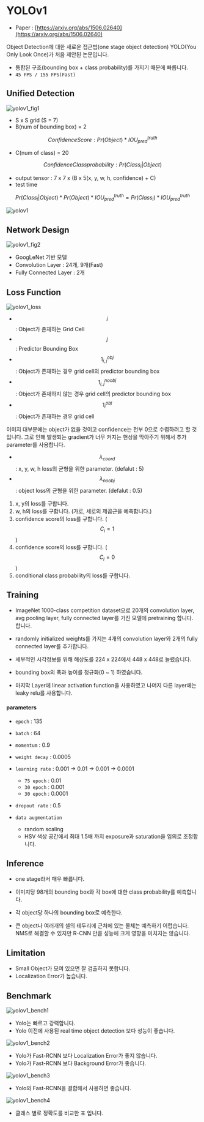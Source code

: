 # YOLOv1

- Paper : [https://arxiv.org/abs/1506.02640](https://arxiv.org/abs/1506.02640)

Object Detection에 대한 새로운 접근법(one stage object detection) YOLO(You Only Look Once)가 처음 제안된 논문입니다.

- 통합된 구조(bounding box + class probability)를 가지기 때문에 빠릅니다.
- `45 FPS / 155 FPS(Fast)`

## Unified Detection



![yolov1_fig1](/figure/paper/yolov1/yolov1_fig1.PNG)



- S x S grid (S = 7)
- B(num of bounding box) = 2

$$Confidence Score : Pr(Object) * IOU^{truth}_{pred}$$

- C(num of class) = 20

$$Confidence Class probability : Pr(Class_i | Object)$$

- output tensor : 7 x 7 x (B x 5(x, y, w, h, confidence) + C)
- test time

$$Pr(Class_i | Object) * Pr(Object) * IOU^{truth}_{pred} = Pr(Class_i) * IOU^{truth}_{pred}$$



![yolov1](/figure/paper/yolov1/yolov1.PNG)



## Network Design



![yolov1_fig2](/figure/paper/yolov1/yolov1_fig2.PNG)



- GoogLeNet 기반 모델
- Convolution Layer : 24개, 9개(Fast)
- Fully Connected Layer : 2개

## Loss Function



![yolov1_loss](/figure/paper/yolov1/yolov1_loss.PNG)



- $$i$$ : Object가 존재하는 Grid Cell
- $$j$$ : Predictor Bounding Box
- $$1^{obj}_{i, j}$$ : Object가 존재하는 경우 grid cell의 predictor bounding box
- $$1^{noobj}_{i, j}$$ : Object가 존재하지 않는 경우 grid cell의 predictor bounding box
- $$1^{obj}_{i}$$ : Object가 존재하는 경우 grid cell

이미지 대부분에는 object가 없을 것이고 confidence는 전부 0으로 수렴하려고 할 것 입니다.
그로 인해 발생되는 gradient가 너무 커지는 현상을 막아주기 위해서 추가 parameter를 사용합니다.

- $$\lambda_{coord}$$ : x, y, w, h loss의 균형을 위한 parameter. (defalut : 5)
- $$\lambda_{noobj}$$ : object loss의 균형을 위한 parameter. (defalut : 0.5)

1. x, y의 loss를 구합니다.
2. w, h의 loss를 구합니다. (가로, 세로의 제곱근을 예측합니다.)
3. confidence score의 loss를 구합니다. ($$C_i = 1$$)
4. confidence score의 loss를 구합니다. ($$C_i = 0$$)
5. conditional class probability의 loss를 구합니다.

## Training

- ImageNet 1000-class competition dataset으로 20개의 convolution layer, avg pooling layer, fully connected layer를 가진 모델에 pretraining 합니다.
 합니다.

 - randomly initialized weights를 가지는 4개의 convolution layer와 2개의 fully connected layer를 추가합니다.

- 세부적인 시각정보를 위해 해상도를 224 x 224에서 448 x 448로 늘렸습니다.

- bounding box의 폭과 높이를 정규화(0 ~ 1) 하였습니다.

- 마지막 Layer에 linear activation function을 사용하였고 나머지 다른 layer에는 leaky relu를 사용합니다.

#### parameters
- `epoch` : 135

- `batch` : 64

- `momentum` : 0.9

- `weight decay` : 0.0005

- `learning rate` : 0.001 -> 0.01 -> 0.001 -> 0.0001
  + `75 epoch` : 0.01
  + `30 epoch` : 0.001
  + `30 epoch` : 0.0001

- `dropout rate` : 0.5

- `data augmentation`
  + random scaling
  + HSV 색상 공간에서 최대 1.5배 까지 exposure과 saturation을 임의로 조정합니다.

## Inference

- one stage라서 매우 빠릅니다.

- 이미지당 98개의 bounding box와 각 box에 대한 class probability를 예측합니다.

- 각 object당 하나의 bounding box로 예측한다.

- 큰 object나 여러개의 셀의 테두리에 근처에 있는 물체는 예측하기 어렵습니다. NMS로 해결할 수 있지만 R-CNN 만큼 성능에 크게 영향을 미치지는 않습니다.

## Limitation

- Small Object가 모여 있으면 잘 검출하지 못합니다.
- Localization Error가 높습니다.

## Benchmark



![yolov1_bench1](/figure/paper/yolov1/yolov1_bench1.PNG)



- Yolo는 빠르고 강력합니다.
- Yolo 이전에 사용된 real time object detection 보다 성능이 좋습니다.




![yolov1_bench2](/figure/paper/yolov1/yolov1_bench2.PNG)



- Yolo가 Fast-RCNN 보다 Localization Error가 좋지 않습니다.
- Yolo가 Fast-RCNN 보다 Background Error가 좋습니다.




![yolov1_bench3](/figure/paper/yolov1/yolov1_bench3.PNG)



- Yolo와 Fast-RCNN을 결합해서 사용하면 좋습니다.



![yolov1_bench4](/figure/paper/yolov1/yolov1_bench4.PNG)



- 클래스 별로 정확도를 비교한 표 입니다.
